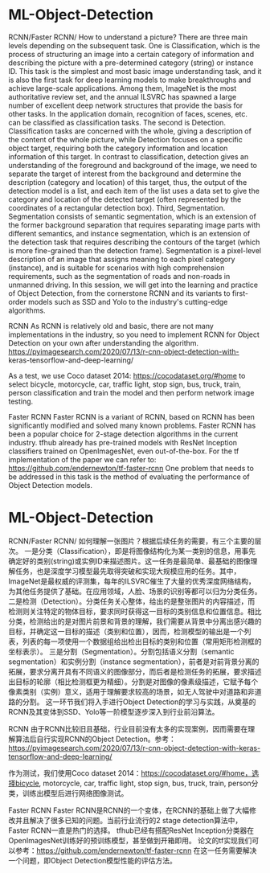 # ML-Object-Detection
RCNN/Faster RCNN/
How to understand a picture? There are three main levels depending on the subsequent task.
One is Classification, which is the process of structuring an image into a certain category of information and describing the picture with a pre-determined category (string) or instance ID. This task is the simplest and most basic image understanding task, and it is also the first task for deep learning models to make breakthroughs and achieve large-scale applications. Among them, ImageNet is the most authoritative review set, and the annual ILSVRC has spawned a large number of excellent deep network structures that provide the basis for other tasks. In the application domain, recognition of faces, scenes, etc. can be classified as classification tasks.
The second is Detection. Classification tasks are concerned with the whole, giving a description of the content of the whole picture, while Detection focuses on a specific object target, requiring both the category information and location information of this target. In contrast to classification, detection gives an understanding of the foreground and background of the image, we need to separate the target of interest from the background and determine the description (category and location) of this target, thus, the output of the detection model is a list, and each item of the list uses a data set to give the category and location of the detected target (often represented by the coordinates of a rectangular detection box).
Third, Segmentation. Segmentation consists of semantic segmentation, which is an extension of the former background separation that requires separating image parts with different semantics, and instance segmentation, which is an extension of the detection task that requires describing the contours of the target (which is more fine-grained than the detection frame). Segmentation is a pixel-level description of an image that assigns meaning to each pixel category (instance), and is suitable for scenarios with high comprehension requirements, such as the segmentation of roads and non-roads in unmanned driving.
In this session, we will get into the learning and practice of Object Detection, from the cornerstone RCNN and its variants to first-order models such as SSD and Yolo to the industry's cutting-edge algorithms.

RCNN
As RCNN is relatively old and basic, there are not many implementations in the industry, so you need to implement RCNN for Object Detection on your own after understanding the algorithm. https://pyimagesearch.com/2020/07/13/r-cnn-object-detection-with- keras-tensorflow-and-deep-learning/

As a test, we use Coco dataset 2014: https://cocodataset.org/#home to select bicycle, motorcycle, car, traffic light, stop sign, bus, truck, train, person classification and train the model and then perform network image testing.

Faster RCNN
Faster RCNN is a variant of RCNN, based on RCNN has been significantly modified and solved many known problems. Faster RCNN has been a popular choice for 2-stage detection algorithms in the current industry.
tfhub already has pre-trained models with ResNet Inception classifiers trained on OpenImagesNet, even out-of-the-box.
For the tf implementation of the paper we can refer to: https://github.com/endernewton/tf-faster-rcnn
One problem that needs to be addressed in this task is the method of evaluating the performance of Object Detection models.

# ML-Object-Detection
RCNN/Faster RCNN/
如何理解一张图片？根据后续任务的需要，有三个主要的层次。
一是分类（Classification），即是将图像结构化为某一类别的信息，用事先确定好的类别(string)或实例ID来描述图片。这一任务是最简单、最基础的图像理解任务，也是深度学习模型最先取得突破和实现大规模应用的任务。其中，ImageNet是最权威的评测集，每年的ILSVRC催生了大量的优秀深度网络结构，为其他任务提供了基础。在应用领域，人脸、场景的识别等都可以归为分类任务。
二是检测（Detection）。分类任务关心整体，给出的是整张图片的内容描述，而检测则关注特定的物体目标，要求同时获得这一目标的类别信息和位置信息。相比分类，检测给出的是对图片前景和背景的理解，我们需要从背景中分离出感兴趣的目标，并确定这一目标的描述（类别和位置），因而，检测模型的输出是一个列表，列表的每一项使用一个数据组给出检出目标的类别和位置（常用矩形检测框的坐标表示）。
三是分割（Segmentation）。分割包括语义分割（semantic segmentation）和实例分割（instance segmentation），前者是对前背景分离的拓展，要求分离开具有不同语义的图像部分，而后者是检测任务的拓展，要求描述出目标的轮廓（相比检测框更为精细）。分割是对图像的像素级描述，它赋予每个像素类别（实例）意义，适用于理解要求较高的场景，如无人驾驶中对道路和非道路的分割。
这一环节我们将入手进行Object Detection的学习与实践，从奠基的RCNN及其变体到SSD、Yolo等一阶模型逐步深入到行业前沿算法。

RCNN
由于RCNN比较旧且基础，行业目前没有太多的实现案例，因而需要在理解算法后自行实现RCNN的Object Detection。参考：https://pyimagesearch.com/2020/07/13/r-cnn-object-detection-with-keras-tensorflow-and-deep-learning/

作为测试，我们使用Coco dataset 2014：https://cocodataset.org/#home，选择bicycle, motorcycle, car, traffic light, stop sign, bus, truck, train, person分类，训练出模型后进行网络图像测试。

Faster RCNN
Faster RCNN是RCNN的一个变体，在RCNN的基础上做了大幅修改并且解决了很多已知的问题。当前行业流行的2 stage detection算法中，Faster RCNN一直是热门的选择。
tfhub已经有搭配ResNet Inception分类器在OpenImagesNet训练好的预训练模型，甚至做到开箱即用。
论文的tf实现我们可以参考：https://github.com/endernewton/tf-faster-rcnn
在这一任务需要解决一个问题，即Object Detection模型性能的评估方法。
